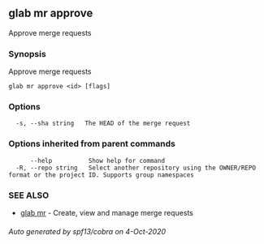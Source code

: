 ## glab mr approve

Approve merge requests

### Synopsis

Approve merge requests

```
glab mr approve <id> [flags]
```

### Options

```
  -s, --sha string   The HEAD of the merge request
```

### Options inherited from parent commands

```
      --help          Show help for command
  -R, --repo string   Select another repository using the OWNER/REPO format or the project ID. Supports group namespaces
```

### SEE ALSO

* [glab mr](glab_mr.md)	 - Create, view and manage merge requests

###### Auto generated by spf13/cobra on 4-Oct-2020
